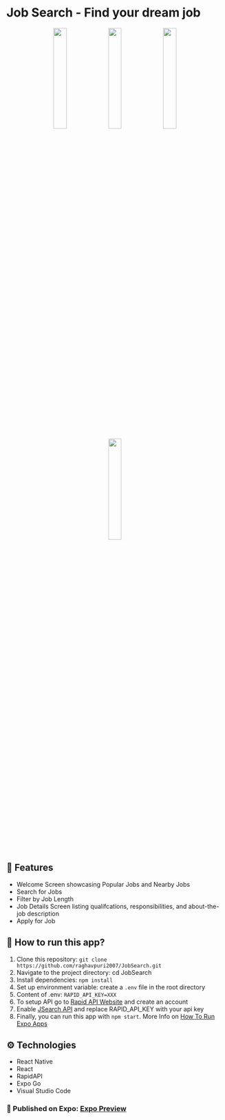 # Job Search - Find your dream job
<p align="center">
  <img src="https://github.com/raghavpuri2007/JobSearch/assets/82910597/e69c3800-bb5a-4109-95fe-15346737e6a6" width="24.5%" />
  <img src="https://github.com/raghavpuri2007/JobSearch/assets/82910597/276a99f8-4469-402e-b664-a998120a4aca" width="24.5%" />
  <img src="https://github.com/raghavpuri2007/JobSearch/assets/82910597/0490b0da-4f1c-49d7-bc59-08d3605ad0b0" width="24.5%" />
  <img src="https://github.com/raghavpuri2007/JobSearch/assets/82910597/76129c60-5541-4bbf-b4e9-a836625c7f1e" width="24.5%" />
</p>

## 📖 Features
* Welcome Screen showcasing Popular Jobs and Nearby Jobs
* Search for Jobs
* Filter by Job Length
* Job Details Screen listing qualifcations, responsibilities, and about-the-job description
* Apply for Job
 
## 📱 How to run this app?
1. Clone this repository: `git clone https://github.com/raghavpuri2007/JobSearch.git`
2. Navigate to the project directory: cd JobSearch
3. Install dependencies: `npm install`
4. Set up environment variable: create a `.env` file in the root directory
5. Content of .env: ``RAPID_API_KEY=XXX``
6. To setup API go to [Rapid API Website](https://rapidapi.com/hub) and create an account
7. Enable [JSearch API](https://rapidapi.com/letscrape-6bRBa3QguO5/api/jsearch) and replace RAPID_API_KEY with your api key
8. Finally, you can run this app with `npm start`. More Info on [How To Run Expo Apps](https://www.reactnative.dev/docs/environment-setup)

## ⚙️ Technologies
* React Native
* React
* RapidAPI
* Expo Go
* Visual Studio Code

### 📝 Published on Expo: [Expo Preview](https://expo.dev/@raghav2007/JobSearch?serviceType=classic&distribution=expo-go)
